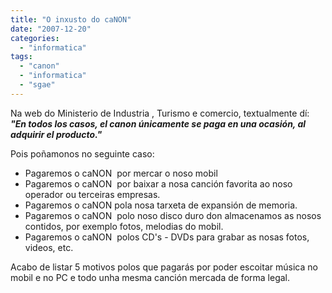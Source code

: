 ```yaml
---
title: "O inxusto do caNON"
date: "2007-12-20"
categories: 
  - "informatica"
tags: 
  - "canon"
  - "informatica"
  - "sgae"
---
```


Na web do Ministerio de Industria , Turismo e comercio, textualmente dí:  **_"En todos los casos, el canon únicamente se paga en una ocasión, al adquirir el producto."_**

Pois poñamonos no seguinte caso:

- Pagaremos o caNON  por mercar o noso mobil
- Pagaremos o caNON  por baixar a nosa canción favorita ao noso operador ou terceiras empresas.
- Pagaremos o caNON pola nosa tarxeta de expansión de memoria.
- Pagaremos o caNON  polo noso disco duro don almacenamos as nosos contidos, por exemplo fotos, melodias do mobil.
- Pagaremos o caNON  polos CD's - DVDs para grabar as nosas fotos, videos, etc.

Acabo de listar 5 motivos polos que pagarás por poder escoitar música no mobil e no PC e todo unha mesma canción mercada de forma legal.
